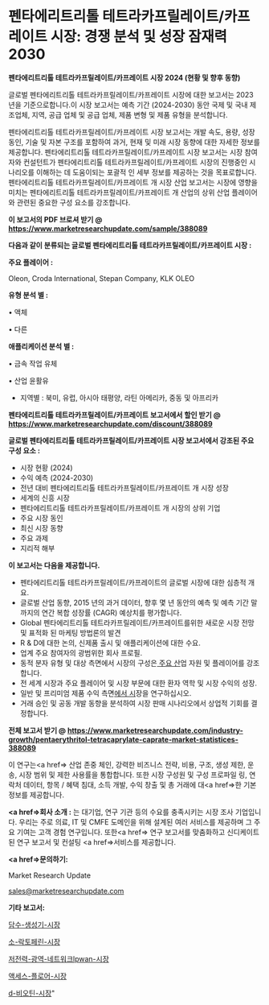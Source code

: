 # 펜타에리트리톨 테트라카프릴레이트/카프레이트 시장: 경쟁 분석 및 성장 잠재력 2030

<strong>펜타에리트리톨 테트라카프릴레이트/카프레이트 시장 2024 (현황 및 향후 동향)</strong>

글로벌 펜타에리트리톨 테트라카프릴레이트/카프레이트 시장에 대한 보고서는 2023 년을 기준으로합니다.이 시장 보고서는 예측 기간 (2024-2030) 동안 국제 및 국내 제조업체, 지역, 공급 업체 및 공급 업체, 제품 변형 및 제품 유형을 분석합니다.

펜타에리트리톨 테트라카프릴레이트/카프레이트 시장 보고서는 개발 속도, 용량, 성장 동인, 기술 및 자본 구조를 포함하여 과거, 현재 및 미래 시장 동향에 대한 자세한 정보를 제공합니다. 펜타에리트리톨 테트라카프릴레이트/카프레이트 시장 보고서는 시장 참여자와 컨설턴트가 펜타에리트리톨 테트라카프릴레이트/카프레이트 시장의 진행중인 시나리오를 이해하는 데 도움이되는 포괄적 인 세부 정보를 제공하는 것을 목표로합니다. 펜타에리트리톨 테트라카프릴레이트/카프레이트 개 시장 산업 보고서는 시장에 영향을 미치는 펜타에리트리톨 테트라카프릴레이트/카프레이트 개 산업의 상위 산업 플레이어와 관련된 중요한 구성 요소를 강조합니다.



<strong>이 보고서의 PDF 브로셔 받기 @ <a href=https://www.marketresearchupdate.com/sample/388089>https://www.marketresearchupdate.com/sample/388089</a></strong>



<strong>다음과 같이 분류되는 글로벌 펜타에리트리톨 테트라카프릴레이트/카프레이트 시장 :</strong>



<strong>주요 플레이어 :</strong>

Oleon, Croda International, Stepan Company, KLK OLEO



<strong>유형 분석 별 :</strong>

• 액체

• 다른



<strong>애플리케이션 분석 별 :</strong>

• 금속 작업 유체

• 산업 윤활유

<ul>
  <li>지역별 : 북미, 유럽, 아시아 태평양, 라틴 아메리카, 중동 및 아프리카</li>
</ul>


<strong>펜타에리트리톨 테트라카프릴레이트/카프레이트 보고서에서 할인 받기 @ <a href=https://www.marketresearchupdate.com/discount/388089>https://www.marketresearchupdate.com/discount/388089</a></strong>



<strong>글로벌 펜타에리트리톨 테트라카프릴레이트/카프레이트 시장 보고서에서 강조된 주요 구성 요소 :</strong>
<ul>
  <li>시장 현황 (2024)</li>
  <li>수익 예측 (2024-2030)</li>
  <li>전년 대비 펜타에리트리톨 테트라카프릴레이트/카프레이트 개 시장 성장</li>
  <li>세계의 신흥 시장</li>
  <li>펜타에리트리톨 테트라카프릴레이트/카프레이트 개 시장의 상위 기업</li>
  <li>주요 시장 동인</li>
  <li>최신 시장 동향</li>
  <li>주요 과제</li>
  <li>지리적 해부</li>
</ul>


<strong>이 보고서는 다음을 제공합니다.</strong>
<ul>
  <li>펜타에리트리톨 테트라카프릴레이트/카프레이트의 글로벌 시장에 대한 심층적 개요.</li>
  <li>글로벌 산업 동향, 2015 년의 과거 데이터, 향후 몇 년 동안의 예측 및 예측 기간 말까지의 연간 복합 성장률 (CAGR) 예상치를 평가합니다.</li>
  <li>Global 펜타에리트리톨 테트라카프릴레이트/카프레이트를위한 새로운 시장 전망 및 표적화 된 마케팅 방법론의 발견</li>
  <li>R &amp; D에 대한 논의, 신제품 출시 및 애플리케이션에 대한 수요.</li>
  <li>업계 주요 참여자의 광범위한 회사 프로필.</li>
  <li>동적 분자 유형 및 대상 측면에서 시장의 구성은<a href=> 주요 산</a>업 자원 및 플레이어를 강조합니다.</li>
  <li>전 세계 시장과 주요 플레이어 및 시장 부문에 대한 환자 역학 및 시장 수익의 성장.</li>
  <li>일반 및 프리미엄 제품 수익 측면<a href=>에서 시</a>장을 연구하십시오.</li>
  <li>거래 승인 및 공동 개발 동향을 분석하여 시장 판매 시나리오에서 상업적 기회를 결정합니다.</li>
</ul>



<strong>전체 보고서 받기 @ <a href=https://www.marketresearchupdate.com/industry-growth/pentaerythritol-tetracaprylate-caprate-market-statistices-388089>https://www.marketresearchupdate.com/industry-growth/pentaerythritol-tetracaprylate-caprate-market-statistices-388089</a></strong>

이 연구는<a href=> 산업 존중</a> 체인, 강력한 비즈니스 전략, 비용, 구조, 생성 제한, 운송, 시장 범위 및 제한 사용률을 통합합니다. 또한 시장 구성원 및 구성 프로파일 링, 연락처 데이터, 항목 / 혜택 침대, 소득 개발, 수익 창출 및 총 거래에 대<a href=>한 기본 </a>정보를 제공합니다.



<strong><a href=>회사 소</a>개 :</strong>
는 대기업, 연구 기관 등의 수요를 충족시키는 시장 조사 기업입니다. 우리는 주로 의료, IT 및 CMFE 도메인을 위해 설계된 여러 서비스를 제공하며 그 주요 기여는 고객 경험 연구입니다. 또한<a href=> 연구 보</a>고서를 맞춤화하고 신디케이트 된 연구 보고서 및 컨설팅 <a href=>서비스</a>를 제공합니다.



<strong><a href=>문의하기:</a></strong>

Market Research Update

sales@marketresearchupdate.com



<strong>기타 보고서:</strong>

<a href=https://www.linkedin.com/pulse/담수-생성기-시장-현재-및-미래-성장-2029-analytics-alchemy-360-analysis/>담수-생성기-시장</a>

<a href=https://www.linkedin.com/pulse/소-락토페린-시장-규모-및-성장-2023-isdailynews-dlwtf/>소-락토페린-시장</a>

<a href=https://www.linkedin.com/pulse/저전력-광역-네트워크lpwan-시장-경쟁-분석-및-성장-잠재력-2029-1iynf/>저전력-광역-네트워크lpwan-시장</a>

<a href=https://www.linkedin.com/pulse/액세스-플로어-시장-세분화-연구-및-목표-고객2030년-consumer-connection-chronicles-24--egm9f/>액세스-플로어-시장</a>

<a href=https://www.linkedin.com/pulse/d-비오틴-시장-규모-및-성장-2023-consumer-connection-chronicles-24--9bujf/>d-비오틴-시장</a>"
